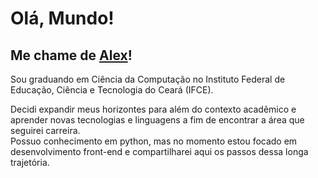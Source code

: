 <h1>Olá, Mundo!</h1>

<h2>Me chame de <a href="https://www.linkedin.com/in/alexandreflorenco/">Alex</a>!</h2>
<p>Sou graduando em Ciência da Computação no Instituto Federal de Educação, Ciência e Tecnologia do Ceará (IFCE).</p>
<p>Decidi expandir meus horizontes para além do contexto acadêmico e aprender novas tecnologias e linguagens a fim de encontrar a área que seguirei carreira. <br> Possuo conhecimento em python, mas no momento estou focado em desenvolvimento front-end e compartilharei aqui os passos dessa longa trajetória.</p>
